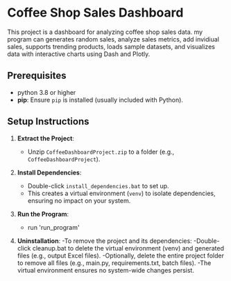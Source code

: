 # Coffee Shop Sales Dashboard

This project is a dashboard for analyzing coffee shop sales data. 
my program can generates random sales, analyze sales metrics, add invidiual sales, supports trending products, 
loads sample datasets, and visualizes data with interactive charts using Dash and Plotly.



## Prerequisites
- python 3.8 or higher
- **pip**: Ensure `pip` is installed (usually included with Python).

## Setup Instructions
1. **Extract the Project**:
   - Unzip `CoffeeDashboardProject.zip` to a folder (e.g., `CoffeeDashboardProject`).

2. **Install Dependencies**:
     - Double-click `install_dependencies.bat` to set up.
	- This creates a virtual environment (`venv`) to isolate dependencies, 
	ensuring no impact on your system.

3. **Run the Program**:
   - run 'run_program'

4. **Uninstallation**:
	-To remove the project and its dependencies:
		-Double-click cleanup.bat to delete the virtual environment (venv) and generated files (e.g., output Excel files).
		-Optionally, delete the entire project folder to remove all files (e.g., main.py, requirements.txt, batch files).
	-The virtual environment ensures no system-wide changes persist.

